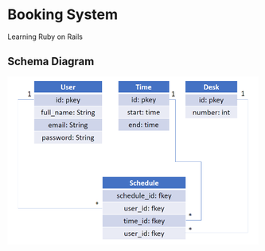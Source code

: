 # Booking System

Learning Ruby on Rails

## Schema Diagram

![Schema Diagram](resources/schema_diagram.png)

